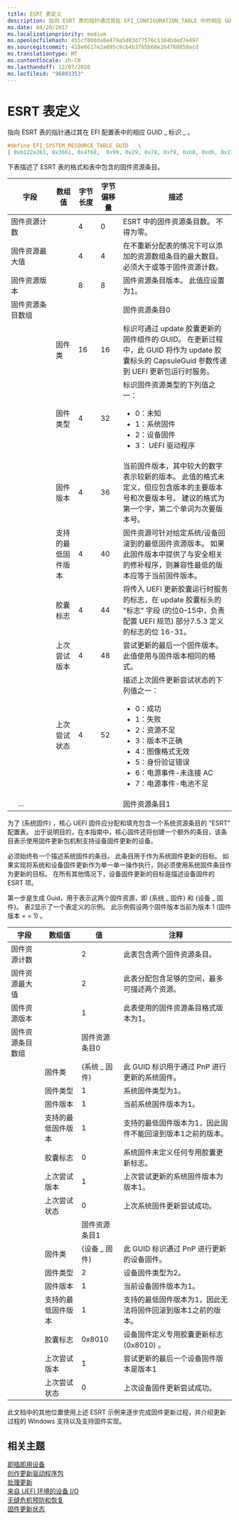 ```yaml
---
title: ESRT 表定义
description: 指向 ESRT 表的指针通过其在 EFI_CONFIGURATION_TABLE 中的相应 GUID 标识。
ms.date: 04/20/2017
ms.localizationpriority: medium
ms.openlocfilehash: 455cf80dda8e479a5d83d77576c1384bded7e497
ms.sourcegitcommit: 418e6617e2a695c9cb4b37b5b60e264760858acd
ms.translationtype: MT
ms.contentlocale: zh-CN
ms.lasthandoff: 12/07/2020
ms.locfileid: "96803353"
---
```

# <a name="esrt-table-definition"></a>ESRT 表定义


指向 ESRT 表的指针通过其在 EFI 配置表中的相应 GUID \_ 标识 \_ 。

```cpp
#define EFI_SYSTEM_RESOURCE_TABLE_GUID   \
{ 0xb122a263, 0x3661, 0x4f68,  0x99, 0x29, 0x78, 0xf8, 0xb0, 0xd6, 0x21, 0x80  }
```

下表描述了 ESRT 表的格式和表中包含的固件资源条目。

<table>
<colgroup>
<col width="20%" />
<col width="10%" />
<col width="10%" />
<col width="10%" />
<col width="50%" />
</colgroup>
<thead>
<tr class="header">
<th>字段</th>
<th>数组值</th>
<th>字节长度</th>
<th>字节偏移量</th>
<th>描述</th>
</tr>
</thead>
<tbody>
<tr class="odd">
<td>固件资源计数</td>
<td></td>
<td>4</td>
<td>0</td>
<td>ESRT 中的固件资源条目数。 不得为零。</td>
</tr>
<tr class="even">
<td>固件资源最大值</td>
<td></td>
<td>4</td>
<td>4</td>
<td>在不重新分配表的情况下可以添加的资源数组条目的最大数目。 必须大于或等于固件资源计数。</td>
</tr>
<tr class="odd">
<td>固件资源版本</td>
<td></td>
<td>8</td>
<td>8</td>
<td>固件资源条目版本。 此值应设置为1。</td>
</tr>
<tr class="even">
<td>固件资源条目数组</td>
<td></td>
<td></td>
<td></td>
<td>固件资源条目0</td>
</tr>
<tr class="odd">
<td></td>
<td>固件类</td>
<td>16</td>
<td>16</td>
<td>标识可通过 update 胶囊更新的固件组件的 GUID。 在更新过程中，此 GUID 将作为 update 胶囊标头的 CapsuleGuid 参数传递到 UEFI 更新包运行时服务。</td>
</tr>
<tr class="even">
<td></td>
<td>固件类型</td>
<td>4</td>
<td>32</td>
<td>标识固件资源类型的下列值之一：
<ul>
<li>0：未知</li>
<li>1：系统固件</li>
<li>2：设备固件</li>
<li>3： UEFI 驱动程序</li>
</ul></td>
</tr>
<tr class="odd">
<td></td>
<td>固件版本</td>
<td>4</td>
<td>36</td>
<td>当前固件版本，其中较大的数字表示较新的版本。 此值的格式未定义，但应包含版本的主要版本号和次要版本号。 建议的格式为第一个字，第二个单词为次要版本号。</td>
</tr>
<tr class="even">
<td></td>
<td>支持的最低固件版本</td>
<td>4</td>
<td>40</td>
<td>固件资源可针对给定系统/设备回滚到的最低固件资源版本。 如果此固件版本中提供了与安全相关的修补程序，则兼容性最低的版本应等于当前固件版本。</td>
</tr>
<tr class="odd">
<td></td>
<td>胶囊标志</td>
<td>4</td>
<td>44</td>
<td>将传入 UEFI 更新胶囊运行时服务的标志，在 update 胶囊标头的 "标志" 字段 (的位0–15中，负责配置 UEFI 规范) 部分7.5.3 定义的标志的位 16-31。</td>
</tr>
<tr class="even">
<td></td>
<td>上次尝试版本</td>
<td>4</td>
<td>48</td>
<td>尝试更新的最后一个固件版本。 此值使用与固件版本相同的格式。</td>
</tr>
<tr class="odd">
<td></td>
<td>上次尝试状态</td>
<td>4</td>
<td>52</td>
<td>描述上次固件更新尝试状态的下列值之一：
<ul>
<li>0：成功</li>
<li>1：失败</li>
<li>2：资源不足</li>
<li>3：版本不正确</li>
<li>4：图像格式无效</li>
<li>5：身份验证错误</li>
<li>6：电源事件-未连接 AC</li>
<li>7：电源事件-电池不足</li>
</ul></td>
</tr>
<tr class="even">
<td> ...</td>
<td></td>
<td></td>
<td></td>
<td>固件资源条目1</td>
</tr>
</tbody>
</table>

 

为了 (系统固件) ，核心 UEFI 固件应分配和填充包含一个系统资源条目的 "ESRT" 配置表。 出于说明目的，在本指南中，核心固件还将创建一个额外的条目，该条目表示使用固件更新包机制支持设备固件更新的设备。

必须始终有一个描述系统固件的条目。 此条目用于作为系统固件更新的目标。 如果实现将系统和设备固件更新作为单一单一操作执行，则必须使用系统固件条目作为更新的目标。 在所有其他情况下，设备固件更新的目标是描述设备固件的 ESRT 项。

第一步是生成 Guid，用于表示这两个固件资源，即 {系统 \_ 固件} 和 {设备 \_ 固件}。 表2显示了一个表定义的示例。 此示例假设两个固件版本当前为版本 1 (固件版本 = = 1) 。

| 字段                         | 数组值                       | 值                     | 注释                                                                                                            |
|-------------------------------|-----------------------------------|---------------------------|--------------------------------------------------------------------------------------------------------------------|
| 固件资源计数       |                                   | 2                         | 此表包含两个固件资源条目。                                                                 |
| 固件资源最大值     |                                   | 2                         | 此表分配包含足够的空间，最多可描述两个资源。                                |
| 固件资源版本     |                                   | 1                         | 此表使用的固件资源条目格式版本为1。                                                   |
| 固件资源条目数组 |                                   | 固件资源条目0 |                                                                                                                    |
|                               | 固件类                    |  (系统 \_ 固件)         | 此 GUID 标识用于通过 PnP 进行更新的系统固件。                                                       |
|                               | 固件类型                     | 1                         | 系统固件类型为1。                                                                                         |
|                               | 固件版本                  | 1                         | 当前系统固件版本为1。                                                                          |
|                               | 支持的最低固件版本 | 1                         | 支持的最低固件版本为1，因此固件不能回滚到版本1之前的版本。 |
|                               | 胶囊标志                     | 0                         | 系统固件未定义任何专用胶囊更新标志。                                                   |
|                               | 上次尝试版本              | 1                         | 上次尝试更新的系统固件版本为版本1。                                  |
|                               | 上次尝试状态               | 0                         | 上次系统固件更新尝试成功。                                                            |
|                               |                                   | 固件资源条目1 |                                                                                                                    |
|                               | 固件类                    |  (设备 \_ 固件)         | 此 GUID 标识通过 PnP 进行更新的设备固件。                                                       |
|                               | 固件类型                     | 2                         | 设备固件类型为2。                                                                                         |
|                               | 固件版本                  | 1                         | 当前设备固件版本为1。                                                                          |
|                               | 支持的最低固件版本 | 1                         | 支持的最低固件版本为1，因此无法将固件回滚到版本1之前的版本。 |
|                               | 胶囊标志                     | 0x8010                    | 设备固件定义专用胶囊更新标志 (0x8010) 。                                                     |
|                               | 上次尝试版本              | 1                         | 尝试更新的最后一个设备固件版本是版本1                                    |
|                               | 上次尝试状态               | 0                         | 上次设备固件更新尝试成功。                                                            |

 

此文档中的其他位置使用上述 ESRT 示例来逐步完成固件更新过程，并介绍更新过程的 Windows 支持以及支持固件实现。

## <a name="related-topics"></a>相关主题
[即插即用设备](plug-and-play-device.md)  
[创作更新驱动程序包](authoring-an-update-driver-package.md)  
[处理更新](processing-updates.md)  
[来自 UEFI 环境的设备 I/O](device-i-o-from-the-uefi-environment.md)  
[无缝危机预防和恢复](seamless-crisis-prevention-and-recovery.md)  
[固件更新状态](firmware-update-status.md)  



